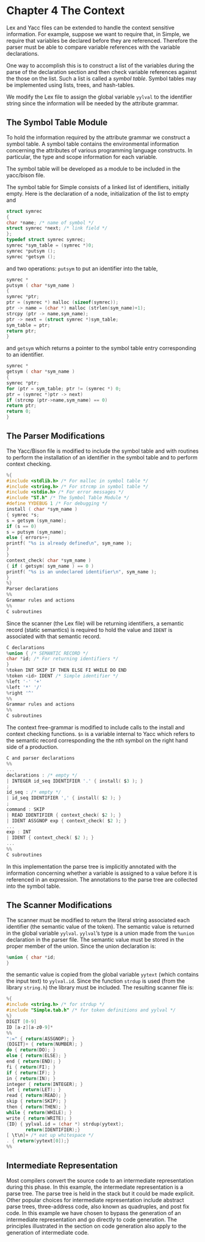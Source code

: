 # Chapter 4 The Context

Lex and Yacc files can be extended to handle the context sensitive information. For example, suppose we want to require that, in Simple, we require that variables be declared before they are referenced. Therefore the parser must be able to compare variable references with the variable declarations.

One way to accomplish this is to construct a list of the variables during the parse of the declaration section and then check variable references against the those on the list. Such a list is called a *symbol table*. Symbol tables may be implemented using lists, trees, and hash-tables.

We modify the Lex file to assign the global variable `yylval` to the identifier string since the information will be needed by the attribute grammar.

## The Symbol Table Module

To hold the information required by the attribute grammar we construct a symbol table. A symbol table contains the environmental information concerning the attributes of various programming language constructs. In particular, the type and scope information for each variable.

The symbol table will be developed as a module to be included in the yacc/bison file.

The symbol table for Simple consists of a linked list of identifiers, initially empty. Here is the declaration of a node, initialization of the list to empty and

```C
struct symrec
{
char *name; /* name of symbol */
struct symrec *next; /* link field */
};
typedef struct symrec symrec;
symrec *sym_table = (symrec *)0;
symrec *putsym ();
symrec *getsym ();
```

and two operations: `putsym` to put an identifier into the table,

```C
symrec *
putsym ( char *sym_name )
{
symrec *ptr;
ptr = (symrec *) malloc (sizeof(symrec));
ptr -> name = (char *) malloc (strlen(sym_name)+1);
strcpy (ptr -> name,sym_name);
ptr -> next = (struct symrec *)sym_table;
sym_table = ptr;
return ptr;
}
```

and `getsym` which returns a pointer to the symbol table entry corresponding to an identifier.

```C
symrec *
getsym ( char *sym_name )
{
symrec *ptr;
for (ptr = sym_table; ptr != (symrec *) 0;
ptr = (symrec *)ptr -> next)
if (strcmp (ptr->name,sym_name) == 0)
return ptr;
return 0;
}
```


## The Parser Modifications

The Yacc/Bison file is modified to include the symbol table and with routines to perform the installation of an identifier in the symbol table and to perform context checking.

```C
%{
#include <stdlib.h> /* For malloc in symbol table */
#include <string.h> /* For strcmp in symbol table */
#include <stdio.h> /* For error messages */
#include "ST.h" /* The Symbol Table Module */
#define YYDEBUG 1 /* For debugging */
install ( char *sym_name )
{ symrec *s;
s = getsym (sym_name);
if (s == 0)
s = putsym (sym_name);
else { errors++;
printf( "%s is already defined\n", sym_name );
}
}
context_check( char *sym_name )
{ if ( getsym( sym_name ) == 0 )
printf( "%s is an undeclared identifier\n", sym_name );
}
%}
Parser declarations
%%
Grammar rules and actions
%%
C subroutines
```

Since the scanner (the Lex file) will be returning identifiers, a semantic record (static semantics) is required to hold the value and `IDENT` is associated with that semantic record.

```c
C declarations
%union { /* SEMANTIC RECORD */
char *id; /* For returning identifiers */
}
%token INT SKIP IF THEN ELSE FI WHILE DO END
%token <id> IDENT /* Simple identifier */
%left '-' '+'
%left '*' '/'
%right '^'
%%
Grammar rules and actions
%%
C subroutines
```

The context free-grammar is modified to include calls to the install and context checking functions. `$n` is a variable internal to Yacc which refers to the semantic record corresponding the the nth symbol on the right hand side of a production.

```c
C and parser declarations
%%
...
declarations : /* empty */
| INTEGER id_seq IDENTIFIER '.' { install( $3 ); }
;
id_seq : /* empty */
| id_seq IDENTIFIER ',' { install( $2 ); }
;
command : SKIP
| READ IDENTIFIER { context_check( $2 ); }
| IDENT ASSGNOP exp { context_check( $2 ); }
...
exp : INT
| IDENT { context_check( $2 ); }
...
%%
C subroutines
```

In this implementation the parse tree is implicitly annotated with the information concerning whether a variable is assigned to a value before it is referenced in an expression. The annotations to the parse tree are collected into the symbol table.

## The Scanner Modifications

The scanner must be modified to return the literal string associated each identifier (the semantic value of the token). The semantic value is returned in the global variable `yylval`. `yylval`’s type is a union made from the `%union` declaration in the parser file. The semantic value must be stored in the proper member of the union. Since the union declaration is:

```C
%union { char *id;
}
```

the semantic value is copied from the global variable `yytext` (which contains the input text) to `yylval.id`. Since the function `strdup` is used (from the library `string.h`) the library must be included. The resulting scanner file is:

```C
%{
#include <string.h> /* for strdup */
#include "Simple.tab.h" /* for token definitions and yylval */
%}
DIGIT [0-9]
ID [a-z][a-z0-9]*
%%
":=" { return(ASSGNOP); }
{DIGIT}+ { return(NUMBER); }
do { return(DO); }
else { return(ELSE); }
end { return(END); }
fi { return(FI); }
if { return(IF); }
in { return(IN); }
integer { return(INTEGER); }
let { return(LET); }
read { return(READ); }
skip { return(SKIP); }
then { return(THEN); }
while { return(WHILE); }
write { return(WRITE); }
{ID} { yylval.id = (char *) strdup(yytext);
       return(IDENTIFIER);}
[ \t\n]+ /* eat up whitespace */
. { return(yytext[0]);}
%%
```

## Intermediate Representation

Most compilers convert the source code to an intermediate representation during this phase. In this example, the intermediate representation is a parse tree. The parse tree is held in the stack but it could be made explicit. Other popular choices for intermediate representation include abstract parse trees, three-address code, also known as quadruples, and post fix code. In this example we have chosen to bypass the generation of an intermediate representation and go directly to code generation. The principles illustrated in the section on code generation also apply to the generation of intermediate code.


